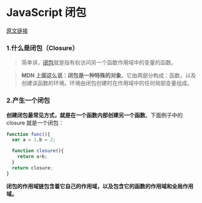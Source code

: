 # JavaScript 闭包

[原文链接](https://segmentfault.com/a/1190000006875662)

### 1.什么是闭包（Closure）

> 简单讲，[闭包](https://developer.mozilla.org/zh-CN/docs/Web/JavaScript/Closures)就是指有权访问另一个函数作用域中的变量的函数。

> **MDN 上面这么说：闭包是一种特殊的对象**。它由两部分构成：函数，以及创建该函数的环境。环境由闭包创建时在作用域中的任何局部变量组成。

### 2.产生一个闭包

**创建闭包最常见方式，就是在一个函数内部创建另一个函数**。下面例子中的 closure 就是一个闭包：

```JavaScript
function func(){
  var a = 1,b = 2;

  function closure(){
    return a+b;
  }
  return closure;
}
```

**闭包的作用域链包含着它自己的作用域，以及包含它的函数的作用域和全局作用域。**

